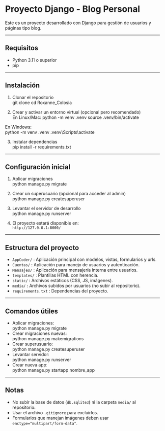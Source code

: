 # Proyecto Django - Blog Personal

Este es un proyecto desarrollado con Django para gestión de usuarios y páginas tipo blog.

---

## Requisitos

- Python 3.11 o superior  
- pip  

---

## Instalación

1. Clonar el repositorio  
git clone <url-del-repo>
cd Roxanne_Colosia

2. Crear y activar un entorno virtual (opcional pero recomendado)  
En Linux/Mac: 
python -m venv .venv
source .venv/bin/activate  

En Windows:  
python -m venv .venv
.venv\Scripts\activate


3. Instalar dependencias  
pip install -r requirements.txt


---

## Configuración inicial

1. Aplicar migraciones  
python manage.py migrate

2. Crear un superusuario (opcional para acceder al admin)  
python manage.py createsuperuser


3. Levantar el servidor de desarrollo  
python manage.py runserver


4. El proyecto estará disponible en:  
`http://127.0.0.1:8000/`

---

## Estructura del proyecto

- `AppCoder/` : Aplicación principal con modelos, vistas, formularios y urls.  
- `Cuentas/` : Aplicación para manejo de usuarios y autenticación.  
- `Mensajes/` : Aplicación para mensajería interna entre usuarios.  
- `templates/` : Plantillas HTML con herencia.  
- `static/` : Archivos estáticos (CSS, JS, imágenes).  
- `media/` : Archivos subidos por usuarios (no subir al repositorio).  
- `requirements.txt` : Dependencias del proyecto.  

---

## Comandos útiles

- Aplicar migraciones:  
python manage.py migrate
- Crear migraciones nuevas:  
python manage.py makemigrations
- Crear superusuario:  
python manage.py createsuperuser
- Levantar servidor:  
python manage.py runserver
- Crear nueva app:  
python manage.py startapp nombre_app

---

## Notas

- No subir la base de datos (`db.sqlite3`) ni la carpeta `media/` al repositorio.  
- Usar el archivo `.gitignore` para excluirlos.  
- Formularios que manejan imágenes deben usar `enctype="multipart/form-data"`.  